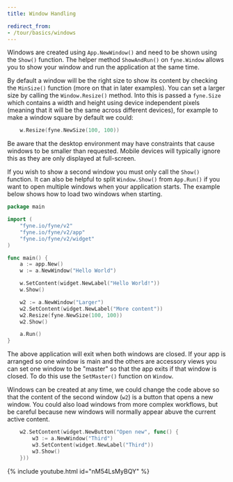 ```yaml
---
title: Window Handling

redirect_from:
- /tour/basics/windows
---
```


Windows are created using `App.NewWindow()` and need to be shown using
the `Show()` function. The helper method `ShowAndRun()` on `fyne.Window`
allows you to show your window and run the application at the same time.

By default a window will be the right size to show its content
by checking the `MinSize()` function (more on that in later examples).
You can set a larger size by calling the `Window.Resize()` method.
Into this is passed a `fyne.Size` which contains a width and height using
device independent pixels (meaning that it will be the same across different
devices), for example to make a window square by default we could:

```go
	w.Resize(fyne.NewSize(100, 100))
```

Be aware that the desktop environment may have constraints that cause
windows to be smaller than requested. Mobile devices will typically
ignore this as they are only displayed at full-screen.

If you wish to show a second window you must only call the `Show()`
function. It can also be helpful to split `Window.Show()` from `App.Run()`
if you want to open multiple windows when your application starts.
The example below shows how to load two windows when starting.

```go
package main

import (
	"fyne.io/fyne/v2"
	"fyne.io/fyne/v2/app"
	"fyne.io/fyne/v2/widget"
)

func main() {
	a := app.New()
	w := a.NewWindow("Hello World")

	w.SetContent(widget.NewLabel("Hello World!"))
	w.Show()

	w2 := a.NewWindow("Larger")
	w2.SetContent(widget.NewLabel("More content"))
	w2.Resize(fyne.NewSize(100, 100))
	w2.Show()

	a.Run()
}
```

The above application will exit when both windows are closed. If your app
is arranged so one window is main and the others are accessory views you
can set one window to be "master" so that the app exits if that window
is closed. To do this use the `SetMaster()` function on `Window`.

Windows can be created at any time, we could change the code above so that
the content of the second window (`w2`) is a button that opens a new
window. You could also load windows from more complex workflows, but be
careful because new windows will normally appear abuve the current active
content.

```go
	w2.SetContent(widget.NewButton("Open new", func() {
		w3 := a.NewWindow("Third")
		w3.SetContent(widget.NewLabel("Third"))
		w3.Show()
	}))
```

{% include youtube.html id="nM54LsMyBQY" %}
